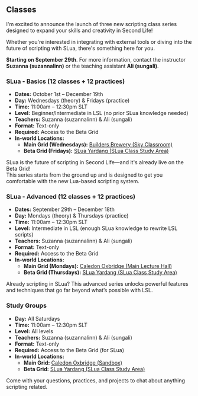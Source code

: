 ## Classes

I'm excited to announce the launch of three new scripting class series designed to expand your skills and creativity in Second Life!  

Whether you're interested in integrating with external tools or diving into the future of scripting with SLua, there's something here for you.  

**Starting on September 29th**. For more information, contact the instructor **Suzanna (suzannalinn)** or the teaching assistant **Ali (sungali)**.

### SLua - Basics (12 classes + 12 practices)

- **Dates:** October 1st – December 19th  
- **Day:** Wednesdays (theory) & Fridays (practice)  
- **Time:** 11:00am – 12:30pm SLT  
- **Level:** Beginner/Intermediate in LSL (no prior SLua knowledge needed)  
- **Teachers:** Suzanna (suzannalinn) & Ali (sungali)  
- **Format:** Text-only  
- **Required:** Access to the Beta Grid  
- **In-world Locations:**  
  - **Main Grid (Wednesdays):** [Builders Brewery (Sky Classroom)](https://maps.secondlife.com/secondlife/Builders%20Brewery/59/73/607)  
  - **Beta Grid (Fridays):** [SLua Yardang (SLua Class Study Area)](secondlife://Aditi/secondlife/SLua%20Yardang/157/8/23)

SLua is the future of scripting in Second Life—and it's already live on the Beta Grid!  
This series starts from the ground up and is designed to get you comfortable with the new Lua-based scripting system.

### SLua - Advanced (12 classes + 12 practices)

- **Dates:** September 29th – December 18th  
- **Day:** Mondays (theory) & Thursdays (practice)  
- **Time:** 11:00am – 12:30pm SLT  
- **Level:** Intermediate in LSL (enough SLua knowledge to rewrite LSL scripts)  
- **Teachers:** Suzanna (suzannalinn) & Ali (sungali)  
- **Format:** Text-only  
- **Required:** Access to the Beta Grid  
- **In-world Locations:**  
  - **Main Grid (Mondays):** [Caledon Oxbridge (Main Lecture Hall)](http://maps.secondlife.com/secondlife/Caledon%20Oxbridge/72/140/29)  
  - **Beta Grid (Thursdays):** [SLua Yardang (SLua Class Study Area)](secondlife://Aditi/secondlife/SLua%20Yardang/157/8/23)

Already scripting in SLua? This advanced series unlocks powerful features and techniques that go far beyond what’s possible with LSL.

### Study Groups

- **Day:** All Saturdays  
- **Time:** 11:00am – 12:30pm SLT  
- **Level:** All levels  
- **Teachers:** Suzanna (suzannalinn) & Ali (sungali)  
- **Format:** Text-only  
- **Required:** Access to the Beta Grid (for SLua)  
- **In-world Locations:**  
  - **Main Grid:** [Caledon Oxbridge (Sandbox)](http://maps.secondlife.com/secondlife/Caledon%20Oxbridge/53/48/1500)  
  - **Beta Grid:** [SLua Yardang (SLua Class Study Area)](secondlife://Aditi/secondlife/SLua%20Yardang/157/8/23) 

Come with your questions, practices, and projects to chat about anything scripting related.
